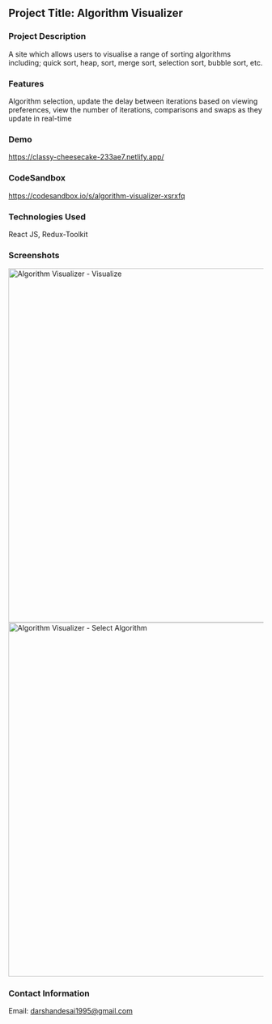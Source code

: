 ## Project Title: Algorithm Visualizer

### Project Description
A site which allows users to visualise a range of sorting algorithms including; quick sort, heap, sort, merge sort, selection sort, bubble sort, etc.

### Features
Algorithm selection, update the delay between iterations based on viewing preferences, view the number of iterations, comparisons and swaps as they update in real-time

### Demo
https://classy-cheesecake-233ae7.netlify.app/

### CodeSandbox
https://codesandbox.io/s/algorithm-visualizer-xsrxfq

### Technologies Used
React JS, Redux-Toolkit

### Screenshots
<img width="700" alt="Algorithm Visualizer - Visualize" src="https://github.com/darshandesai1095/algorithms-visualization/assets/43254178/6047d760-ccc7-4eb2-8ba3-e14b2c6c90f9">
<img width="700" alt="Algorithm Visualizer - Select Algorithm" src="https://github.com/darshandesai1095/algorithms-visualization/assets/43254178/8fdf9cda-fefa-4821-8fad-1bb70ac9bfef">

### Contact Information
Email: darshandesai1995@gmail.com
